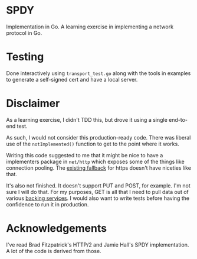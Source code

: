 # SPDY

Implementation in Go. A learning exercise in implementing a network
protocol in Go.

# Testing

Done interactively using `transport_test.go` along with the tools in
examples to generate a self-signed cert and have a local server.

# Disclaimer

As a learning exercise, I didn't TDD this, but drove it using a single
end-to-end test.

As such, I would not consider this production-ready code. There was
liberal use of the `notImplemented()` function to get to the point
where it works.

Writing this code suggested to me that it might be nice to have a
implementers package in `net/http` which exposes some of the things
like connection pooling. The [existing fallback](https://github.com/jabley/spdy/blob/3ebe0224f91c066c52a7ce4d77f929ef32a1beac/transport.go#L63-L81) for https doesn't
have niceties like that.

It's also not finished. It doesn't support PUT and POST, for example.
I'm not sure I will do that. For my purposes, GET is all that I need to
pull data out of various [backing services](http://12factor.net/backing-services). I would also want to
write tests before having the confidence to run it in production.

# Acknowledgements

I've read Brad Fitzpatrick's HTTP/2 and Jamie Hall's SPDY implementation. A lot of
the code is derived from those.

